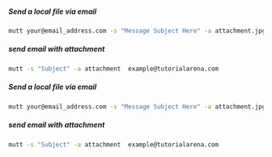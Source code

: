 ##### Send a local file via email
```sh
mutt your@email_address.com -s "Message Subject Here" -a attachment.jpg </dev/null
```

##### send email with attachment
```sh
mutt -s "Subject" -a attachment  example@tutorialarena.com
```

##### Send a local file via email
```sh
mutt your@email_address.com -s "Message Subject Here" -a attachment.jpg </dev/null
```

##### send email with attachment
```sh
mutt -s "Subject" -a attachment  example@tutorialarena.com
```
